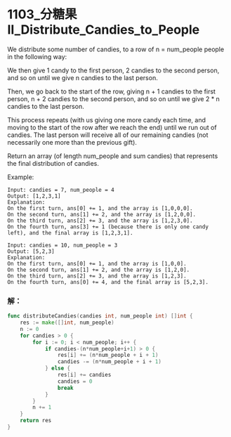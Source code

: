 # 1103_分糖果II_Distribute_Candies_to_People
We distribute some number of candies, to a row of n = num_people people in the following way:

We then give 1 candy to the first person, 2 candies to the second person, and so on until we give n candies to the last person.

Then, we go back to the start of the row, giving n + 1 candies to the first person, n + 2 candies to the second person, and so on until we give 2 * n candies to the last person.

This process repeats (with us giving one more candy each time, and moving to the start of the row after we reach the end) until we run out of candies.  The last person will receive all of our remaining candies (not necessarily one more than the previous gift).

Return an array (of length num_people and sum candies) that represents the final distribution of candies.

Example:

    Input: candies = 7, num_people = 4
    Output: [1,2,3,1]
    Explanation:
    On the first turn, ans[0] += 1, and the array is [1,0,0,0].
    On the second turn, ans[1] += 2, and the array is [1,2,0,0].
    On the third turn, ans[2] += 3, and the array is [1,2,3,0].
    On the fourth turn, ans[3] += 1 (because there is only one candy left), and the final array is [1,2,3,1].

    Input: candies = 10, num_people = 3
    Output: [5,2,3]
    Explanation:
    On the first turn, ans[0] += 1, and the array is [1,0,0].
    On the second turn, ans[1] += 2, and the array is [1,2,0].
    On the third turn, ans[2] += 3, and the array is [1,2,3].
    On the fourth turn, ans[0] += 4, and the final array is [5,2,3].

### 解：

```go
func distributeCandies(candies int, num_people int) []int {
	res := make([]int, num_people)
	n := 0
	for candies > 0 {
		for i := 0; i < num_people; i++ {
			if candies-(n*num_people+i+1) > 0 {
				res[i] += (n*num_people + i + 1)
				candies -= (n*num_people + i + 1)
			} else {
				res[i] += candies
				candies = 0
				break
			}
		}
		n += 1
	}
	return res
}
```
